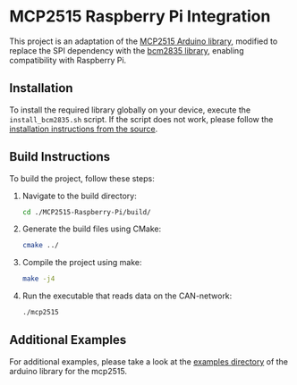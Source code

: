 # MCP2515 Raspberry Pi Integration

This project is an adaptation of the [MCP2515 Arduino library](https://github.com/autowp/arduino-mcp2515), modified to replace the SPI dependency with the [bcm2835 library](https://www.airspayce.com/mikem/bcm2835/), enabling compatibility with Raspberry Pi.

## Installation

To install the required library globally on your device, execute the `install_bcm2835.sh` script. If the script does not work, please follow the [installation instructions from the source](https://www.airspayce.com/mikem/bcm2835/).

## Build Instructions

To build the project, follow these steps:

1. Navigate to the build directory:
    ```sh
    cd ./MCP2515-Raspberry-Pi/build/
    ```

2. Generate the build files using CMake:
    ```sh
    cmake ../
    ```

3. Compile the project using make:
    ```sh
    make -j4
    ```

4. Run the executable that reads data on the CAN-network:
    ```sh
    ./mcp2515
    ```

## Additional Examples

For additional examples, please take a look at the [examples directory](https://github.com/autowp/arduino-mcp2515/tree/master/examples) of the arduino library for the mcp2515.